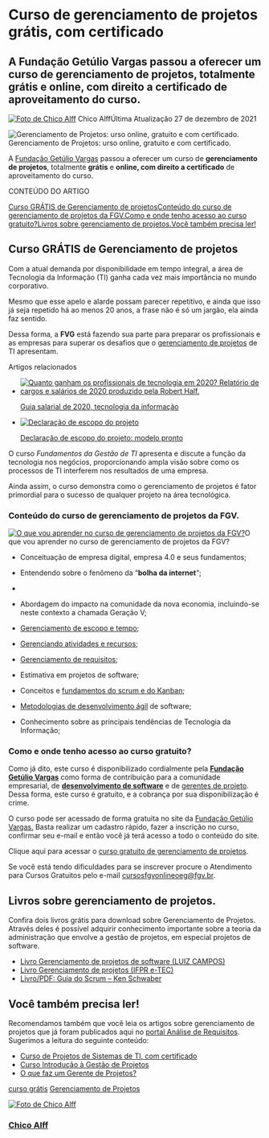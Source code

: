 # Curso de gerenciamento de projetos grátis, com certificado

## A Fundação Getúlio Vargas passou a oferecer um curso de gerenciamento de projetos, totalmente grátis e online, com direito a certificado de aproveitamento do curso.

[![Foto de Chico Alff](https://analisederequisitos.com.br/wp-content/uploads/2018/02/chico-alff-analise-requisitos-e1519081966448-140x140.jpg)](https://analisederequisitos.com.br/author/chicoalff/) Chico AlffÚltima Atualização 27 de dezembro de 2021

![Gerenciamento de Projetos: urso online, gratuito e com certificado.](https://analisederequisitos.com.br/wp-content/uploads/2020/03/gerencialmento-de-projetos-curso-gratis-de-ti-gratis-fgv.png) Gerenciamento de Projetos: urso online, gratuito e com certificado.



A [Fundação Getúlio Vargas](https://portal.fgv.br/) passou a oferecer um curso de **gerenciamento de projetos**, totalmente **grátis** e **online, com direito a certificado** de aproveitamento do curso.

CONTEÚDO DO ARTIGO



[Curso GRÁTIS de Gerenciamento de projetos](https://analisederequisitos.com.br/curso-de-gerenciamento-de-projetos-fgv/#Curso_GRATIS_de_Gerenciamento_de_projetos)[Conteúdo do curso de gerenciamento de projetos da FGV.](https://analisederequisitos.com.br/curso-de-gerenciamento-de-projetos-fgv/#Conteudo_do_curso_de_gerenciamento_de_projetos_da_FGV)[Como e onde tenho acesso ao curso gratuito?](https://analisederequisitos.com.br/curso-de-gerenciamento-de-projetos-fgv/#Como_e_onde_tenho_acesso_ao_curso_gratuito)[Livros sobre gerenciamento de projetos.](https://analisederequisitos.com.br/curso-de-gerenciamento-de-projetos-fgv/#Livros_sobre_gerenciamento_de_projetos)[Você também precisa ler!](https://analisederequisitos.com.br/curso-de-gerenciamento-de-projetos-fgv/#Voce_tambem_precisa_ler)

## Curso GRÁTIS de Gerenciamento de projetos

Com a atual demanda por disponibilidade em tempo integral, a área de Tecnologia da Informação (TI) ganha cada vez mais importância no mundo corporativo.

Mesmo que esse apelo e alarde possam parecer repetitivo, e ainda que isso já seja repetido há ao menos 20 anos, a frase não é só um jargão, ela ainda faz sentido.

Dessa forma, a **FVG** está fazendo sua parte para preparar os profissionais e as empresas para superar os desafios que o [gerenciamento de projetos](https://analisederequisitos.com.br/o-que-faz-gerente-de-projetos/) de TI apresentam. 

Artigos relacionados

- [![Quanto ganham os profissionais de tecnologia em 2020? Relatório de cargos e salários de 2020 produzido pela Robert Half.](https://analisederequisitos.com.br/wp-content/uploads/2020/09/guia-salarial-2020-robert-half.png)](https://analisederequisitos.com.br/guia-salarial-2020-ti/)

  [Guia salarial de 2020, tecnologia da informação](https://analisederequisitos.com.br/guia-salarial-2020-ti/)

- [![Declaração de escopo do projeto](https://analisederequisitos.com.br/wp-content/uploads/2021/04/declaracao-de-escopo-do-projeto-capa.png)](https://analisederequisitos.com.br/declaracao-de-escopo-do-projeto/)

  [Declaração de escopo do projeto: modelo pronto](https://analisederequisitos.com.br/declaracao-de-escopo-do-projeto/)

O curso *Fundamentos da Gestão de TI* apresenta e discute a função da tecnologia nos negócios, proporcionando ampla visão sobre como os processos de TI interferem nos resultados de uma empresa.

Ainda assim, o curso demonstra como o gerenciamento de projetos é fator primordial para o sucesso de qualquer projeto na área tecnológica.

### Conteúdo do **curso de gerenciamento de projetos** da FGV.

[![O que vou aprender no curso de gerenciamento de projetos da FGV?](https://analisederequisitos.com.br/wp-content/uploads/2020/03/curso-gerencialmento-de-projetos-de-ti-gratis-fgv-768x456.png)](https://analisederequisitos.com.br/curso-de-gerenciamento-de-projetos/curso-gerencialmento-de-projetos-de-ti-gratis-fgv/)O que vou aprender no curso de gerenciamento de projetos da FGV?

- Conceituação de empresa digital, empresa 4.0 e seus fundamentos;
- Entendendo sobre o fenômeno da “**bolha da internet**“;
- 

- Abordagem do impacto na comunidade da nova economia, incluindo-se neste contexto a chamada Geração V;
- [Gerenciamento de escopo e tempo](https://analisederequisitos.com.br/o-que-e-plano-gerenciamento-do-escopo/);
- [Gerenciando atividades e recursos](https://analisederequisitos.com.br/o-que-eap-estrutura-analitica-projeto/);
- [Gerenciamento de requisitos](https://analisederequisitos.com.br/o-que-sao-requisitos-de-software-seu-projeto-vai-fracassar/);
- Estimativa em projetos de software;
- Conceitos e [fundamentos do scrum e do Kanban](https://analisederequisitos.com.br/o-que-e-scrum-metodologia-agil/);
- [Metodologias de desenvolvimento ágil](https://analisederequisitos.com.br/o-que-e-scrum-metodologia-agil/) de software;
- Conhecimento sobre as principais tendências de Tecnologia da Informação;



### Como e onde tenho acesso ao curso gratuito?

Como já dito, este curso é disponibilizado cordialmente pela **[Fundação Getúlio Vargas](https://pt.wikipedia.org/wiki/Fundação_Getulio_Vargas)** como forma de contribuição para a comunidade empresarial, de [**desenvolvimento de software**](https://analisederequisitos.com.br/infografico-engenharia-de-software-as-5-fases-do-desenvolvimento-de-software/) e de [gerentes de projeto](https://analisederequisitos.com.br/o-que-faz-gerente-de-projetos/). Dessa forma, este curso é gratuito, e a cobrança por sua disponibilização é crime.

O curso pode ser acessado de forma gratuita no site da [Fundação Getúlio Vargas.](https://educacao-executiva.fgv.br/cursos/online/curta-media-duracao-online/fundamentos-da-gestao-de-ti-1) Basta realizar um cadastro rápido, fazer a inscrição no curso, confirmar seu e-mail e então você já terá acesso a todo o conteúdo do site.



Clique aqui para acessar o [curso gratuito de gerenciamento de projetos](https://educacao-executiva.fgv.br/cursos/online/curta-media-duracao-online/fundamentos-da-gestao-de-ti-1).



Se você está tendo dificuldades para se inscrever procure o Atendimento para Cursos Gratuitos pelo e-mail cursosfgvonlineoeg@fgv.br.

## Livros sobre gerenciamento de projetos.

Confira dois livros grátis para download sobre Gerenciamento de Projetos. Através deles é possível adquirir conhecimento importante sobre a teoria da administração que envolve a gestão de projetos, em especial projetos de software.

- [Livro Gerenciamento de projetos de software (LUIZ CAMPOS)](https://analisederequisitos.com.br/livro-gestao-de-projetos-luiz-campos/)
- [Livro Gerenciamento de projetos (IFPR e-TEC)](https://analisederequisitos.com.br/livro-gratis-gestao-de-projetos/)
- [Livro/PDF: Guia do Scrum – Ken Schwaber](https://analisederequisitos.com.br/guia-do-scrum/)

## Você também precisa ler!

Recomendamos também que você leia os artigos sobre gerenciamento de projetos que já foram publicados aqui no [portal Análise de Requisitos](https://analisederequisitos.com.br/). Sugerimos a leitura do seguinte conteúdo:

- [Curso de Projetos de Sistemas de TI, com certificado](https://analisederequisitos.com.br/curso-de-projetos-de-sistemas-de-ti/)
- [Curso Introdução à Gestão de Projetos](https://analisederequisitos.com.br/curso-introducao-gestao-de-projetos/)
- [O que faz um Gerente de Projetos?](https://analisederequisitos.com.br/o-que-faz-gerente-de-projetos/)



[curso grátis](https://analisederequisitos.com.br/tag/curso-gratis/) [Gerenciamento de Projetos](https://analisederequisitos.com.br/tag/gerenciamento-de-projetos/)

[![Foto de Chico Alff](https://analisederequisitos.com.br/wp-content/uploads/2018/02/chico-alff-analise-requisitos-e1519081966448-180x180.jpg)](https://analisederequisitos.com.br/author/chicoalff/)

### [Chico Alff](https://analisederequisitos.com.br/author/chicoalff/)